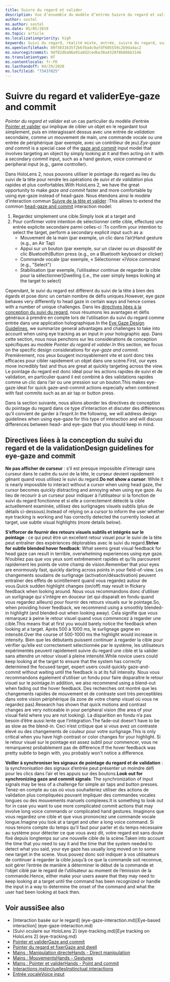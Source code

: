 ```yaml
---
title: Suivre du regard et valider
description: Vue d’ensemble du modèle d’entrée Suivre du regard et valider
author: sostel
ms.author: sostel
ms.date: 05/05/2019
ms.topic: article
ms.localizationpriority: high
keywords: Suivi du regard, réalité mixte, entrée, suivre du regard, suivi rétinien, suivi du mouvement des yeux, HoloLens 2, sélection basée sur le regard
ms.openlocfilehash: 89f5031635f2b67ba4c9afdf605559c2b9da4ac2
ms.sourcegitcommit: 9df82dba06a91a8d2cedbe38a4328f8b86bb2146
ms.translationtype: HT
ms.contentlocale: fr-FR
ms.lasthandoff: 04/29/2020
ms.locfileid: "73437825"
---
```

# <a name="eye-gaze-and-commit"></a><span data-ttu-id="cc3fa-104">Suivre du regard et valider</span><span class="sxs-lookup"><span data-stu-id="cc3fa-104">Eye-gaze and commit</span></span>
<span data-ttu-id="cc3fa-105">_Pointer du regard et valider_ est un cas particulier du modèle d’entrée [Pointer et valider](gaze-and-commit.md) qui implique de cibler un objet en le regardant tout simplement, puis en interagissant dessus avec une entrée de _validation_ secondaire, comme un mouvement de main, une commande vocale ou une entrée de périphérique (par exemple, avec un contrôleur de jeu).</span><span class="sxs-lookup"><span data-stu-id="cc3fa-105">_Eye-gaze and commit_ is a special case of the [gaze and commit](gaze-and-commit.md) input model that involves targeting an object by simply looking at it and then acting on it with a secondary _commit_ input, such as a hand gesture, voice command or peripheral input (e.g., game controller).</span></span> 

<span data-ttu-id="cc3fa-106">Dans HoloLens 2, nous pouvons utiliser le pointage du regard au lieu du suivi de la tête pour rendre les opérations de _suivi et de validation_ plus rapides et plus confortables.</span><span class="sxs-lookup"><span data-stu-id="cc3fa-106">With HoloLens 2, we have the great opportunity to make _gaze and commit_ faster and more comfortable by using eye-gaze instead of head-gaze.</span></span> <span data-ttu-id="cc3fa-107">Nous étendons ainsi le modèle d’interaction commun [Suivre de la tête et valider](gaze-and-commit.md) :</span><span class="sxs-lookup"><span data-stu-id="cc3fa-107">This allows to extend the common [head-gaze and commit](gaze-and-commit.md) interaction model:</span></span> 
1. <span data-ttu-id="cc3fa-108">Regardez simplement une cible.</span><span class="sxs-lookup"><span data-stu-id="cc3fa-108">Simply look at a target and</span></span> 
2. <span data-ttu-id="cc3fa-109">Pour confirmer votre intention de sélectionner cette cible, effectuez une entrée explicite secondaire parmi celles-ci :</span><span class="sxs-lookup"><span data-stu-id="cc3fa-109">To confirm your intention to select the target, perform a secondary explicit input such as a:</span></span>  
   - <span data-ttu-id="cc3fa-110">Mouvement de la main (par exemple, un clic dans l’air)</span><span class="sxs-lookup"><span data-stu-id="cc3fa-110">Hand gesture (e.g., an Air Tap)</span></span>
   - <span data-ttu-id="cc3fa-111">Appui sur un bouton (par exemple, sur un clavier ou un dispositif de clic Bluetooth)</span><span class="sxs-lookup"><span data-stu-id="cc3fa-111">Button press (e.g., on a Bluetooth keyboard or clicker)</span></span>
   - <span data-ttu-id="cc3fa-112">Commande vocale (par exemple, « Sélectionner »)</span><span class="sxs-lookup"><span data-stu-id="cc3fa-112">Voice command (e.g., "Select")</span></span>
   - <span data-ttu-id="cc3fa-113">Stabilisation (par exemple, l’utilisateur continue de regarder la cible pour la sélectionner)</span><span class="sxs-lookup"><span data-stu-id="cc3fa-113">Dwelling (i.e., the user simply keeps looking at the target to select)</span></span>

<span data-ttu-id="cc3fa-114">Cependant, le suivi du regard est différent du suivi de la tête à bien des égards et pose donc un certain nombre de défis uniques.</span><span class="sxs-lookup"><span data-stu-id="cc3fa-114">However, eye gaze behaves very differently to head gaze in certain ways and hence comes with a number of unique challenges.</span></span> <span data-ttu-id="cc3fa-115">Dans les [directives liées à la conception du suivi du regard](eye-tracking.md), nous résumons les avantages et défis généraux à prendre en compte lors de l’utilisation du suivi du regard comme entrée dans une application holographique.</span><span class="sxs-lookup"><span data-stu-id="cc3fa-115">In the [Eye Gaze Design Guidelines](eye-tracking.md), we summarize general advantages and challenges to take into account when using eye tracking as an input in your holographic app.</span></span> <span data-ttu-id="cc3fa-116">Dans cette section, nous nous penchons sur les considérations de conception spécifiques au modèle _Pointer du regard et valider_.</span><span class="sxs-lookup"><span data-stu-id="cc3fa-116">In this section, we focus on the specific design considerations for _eye-gaze and commit_.</span></span>
<span data-ttu-id="cc3fa-117">Premièrement, nos yeux bougent incroyablement vite et sont donc très efficaces pour cibler rapidement un objet dans une scène.</span><span class="sxs-lookup"><span data-stu-id="cc3fa-117">First, our eyes move incredibly fast and thus are great at quickly targeting across the view.</span></span> <span data-ttu-id="cc3fa-118">Le pointage du regard est donc idéal pour les actions rapides de suivi et de validation, en particulier quand il est combiné à des validations rapides comme un clic dans l’air ou une pression sur un bouton.</span><span class="sxs-lookup"><span data-stu-id="cc3fa-118">This makes eye-gaze ideal for quick gaze-and-commit actions especially when combined with fast commits such as an air tap or button press.</span></span>
   
<span data-ttu-id="cc3fa-119">Dans la section suivante, nous allons aborder les directives de conception du pointage du regard dans ce type d’interaction et discuter des différences qu’il convient de garder à l’esprit.</span><span class="sxs-lookup"><span data-stu-id="cc3fa-119">In the following, we will address design guidelines when using eye-gaze for this type of interaction and will discuss differences between head- and eye-gaze that you should keep in mind.</span></span>

## <a name="design-guidelines-for-eye-gaze-and-commit"></a><span data-ttu-id="cc3fa-120">Directives liées à la conception du suivi du regard et de la validation</span><span class="sxs-lookup"><span data-stu-id="cc3fa-120">Design guidelines for eye-gaze and commit</span></span>

<span data-ttu-id="cc3fa-121">**Ne pas afficher de curseur** : s’il est presque impossible d’interagir sans curseur dans le cadre du suivi de la tête, le curseur devient rapidement gênant quand vous utilisez le suivi du regard.</span><span class="sxs-lookup"><span data-stu-id="cc3fa-121">**Do not show a cursor**: While it is nearly impossible to interact without a cursor when using head gaze, the cursor becomes quickly distracting and annoying when using eye gaze.</span></span> <span data-ttu-id="cc3fa-122">Au lieu de recourir à un curseur pour indiquer à l’utilisateur si la fonction de suivi du regard fonctionne et si elle a correctement détecté la cible actuellement examinée, utilisez des surlignages visuels subtils (plus de détails ci-dessous).</span><span class="sxs-lookup"><span data-stu-id="cc3fa-122">Instead of relying on a cursor to inform the user whether eye tracking is working and has correctly detected the currently looked at target, use subtle visual highlights (more details below).</span></span>

<span data-ttu-id="cc3fa-123">**S’efforcer de fournir des retours visuels subtils et intégrés sur le pointage** : ce qui peut être un excellent retour visuel pour le suivi de la tête peut entraîner des expériences déplorables avec le suivi du regard.</span><span class="sxs-lookup"><span data-stu-id="cc3fa-123">**Strive for subtle blended hover feedback**: What seems great visual feedback for head gaze can result in terrible, overwhelming experiences using eye gaze.</span></span> <span data-ttu-id="cc3fa-124">N’oubliez pas que vos yeux sont extrêmement rapides et qu’ils parcourent rapidement les points de votre champ de vision.</span><span class="sxs-lookup"><span data-stu-id="cc3fa-124">Remember that your eyes are enormously fast, quickly darting across points in your field-of-view.</span></span> <span data-ttu-id="cc3fa-125">Les changements soudains de surlignage (activation/désactivation) peuvent entraîner des effets de scintillement quand vous regardez autour de vous.</span><span class="sxs-lookup"><span data-stu-id="cc3fa-125">Quick sudden highlight changes (on/off) may result in flickery feedback when looking around.</span></span> <span data-ttu-id="cc3fa-126">Nous vous recommandons donc d’utiliser un surlignage qui s’intègre en douceur (et qui disparaît en fondu quand vous regardez ailleurs) pour fournir des retours visuels sur le pointage.</span><span class="sxs-lookup"><span data-stu-id="cc3fa-126">So, when providing hover feedback, we recommend using a smoothly blended-in highlight (and blended-out when looking away).</span></span> <span data-ttu-id="cc3fa-127">Cela signifie que vous remarquez à peine le retour visuel quand vous commencez à regarder une cible.</span><span class="sxs-lookup"><span data-stu-id="cc3fa-127">This means that at first you would barely notice the feedback when looking at a target.</span></span> <span data-ttu-id="cc3fa-128">Après 500 à 1000 ms, le surlignage gagne en intensité.</span><span class="sxs-lookup"><span data-stu-id="cc3fa-128">Over the course of 500-1000 ms the highlight would increase in intensity.</span></span> <span data-ttu-id="cc3fa-129">Bien que les débutants puissent continuer à regarder la cible pour vérifier qu’elle est correctement sélectionnée par le système, les utilisateurs expérimentés peuvent rapidement suivre du regard une cible et la valider sans attendre un retour visuel à pleine intensité.</span><span class="sxs-lookup"><span data-stu-id="cc3fa-129">While novice users could keep looking at the target to ensure that the system has correctly determined the focused target, expert users could quickly gaze-and-commit without waiting until the feedback is at its full intensity.</span></span> <span data-ttu-id="cc3fa-130">Nous vous recommandons également d’utiliser un fondu pour faire disparaître le retour visuel sur le pointage.</span><span class="sxs-lookup"><span data-stu-id="cc3fa-130">In addition, we also recommend using a blend-out when fading out the hover feedback.</span></span> <span data-ttu-id="cc3fa-131">Des recherches ont montré que les changements rapides de mouvement et de contraste sont très perceptibles dans votre vision périphérique (la zone de votre champ visuel où vous ne regardez pas).</span><span class="sxs-lookup"><span data-stu-id="cc3fa-131">Research has shown that quick motions and contrast changes are very noticeable in your peripheral vision (the area of your visual field where you are not looking).</span></span>
<span data-ttu-id="cc3fa-132">La disparition en fondu n’a pas besoin d’être aussi lente que l’intégration.</span><span class="sxs-lookup"><span data-stu-id="cc3fa-132">The fade-out doesn't have to be as slow as the blend-in.</span></span> <span data-ttu-id="cc3fa-133">Ceci n’est critique que si vous avez un contraste élevé ou des changements de couleur pour votre surlignage.</span><span class="sxs-lookup"><span data-stu-id="cc3fa-133">This is only critical when you have high contrast or color changes for your highlight.</span></span> <span data-ttu-id="cc3fa-134">Si le retour visuel sur le pointage est assez subtil pour commencer, vous ne remarquerez probablement pas de différence.</span><span class="sxs-lookup"><span data-stu-id="cc3fa-134">If the hover feedback was pretty subtle to begin with, you probably won't notice a difference.</span></span>

<span data-ttu-id="cc3fa-135">**Veiller à synchroniser les signaux de pointage du regard et de validation** : la synchronisation des signaux d’entrée peut présenter un moindre défi pour les clics dans l’air et les appuis sur des boutons.</span><span class="sxs-lookup"><span data-stu-id="cc3fa-135">**Look out for synchronizing gaze and commit signals**: The synchronization of input signals may be less of a challenge for simple air taps and button presses.</span></span> <span data-ttu-id="cc3fa-136">Tenez-en compte au cas où vous souhaiteriez utiliser des actions de validation plus compliquées pouvant impliquer des commandes vocales longues ou des mouvements manuels complexes.</span><span class="sxs-lookup"><span data-stu-id="cc3fa-136">It is something to look out for in case you want to use more complicated commit actions that may involve long voice commands or complicated hand gestures.</span></span> <span data-ttu-id="cc3fa-137">Imaginons que vous regardiez une cible et que vous prononciez une commande vocale longue.</span><span class="sxs-lookup"><span data-stu-id="cc3fa-137">Imagine you look at a target and utter a long voice command.</span></span> <span data-ttu-id="cc3fa-138">Si nous tenons compte du temps qu’il faut pour parler et du temps nécessaire au système pour détecter ce que vous avez dit, votre regard est sans doute fixé depuis longtemps sur une nouvelle cible de la scène.</span><span class="sxs-lookup"><span data-stu-id="cc3fa-138">Taken into account the time that you need to say it and the time that the system needed to detect what you said, your eye gaze has usually long moved on to some new target in the scene.</span></span> <span data-ttu-id="cc3fa-139">Vous pouvez donc soit indiquer à vos utilisateurs de continuer à regarder la cible jusqu’à ce que la commande soit reconnue, soit gérer l’entrée de manière à déterminer le début de la commande et l’objet ciblé par le regard de l’utilisateur au moment de l’émission de la commande.</span><span class="sxs-lookup"><span data-stu-id="cc3fa-139">Hence, either make your users aware that they may need to keep looking at a target until the command has been recognized or handle the input in a way to determine the onset of the command and what the user had been looking at back then.</span></span>

## <a name="see-also"></a><span data-ttu-id="cc3fa-140">Voir aussi</span><span class="sxs-lookup"><span data-stu-id="cc3fa-140">See also</span></span>
* <span data-ttu-id="cc3fa-141">[Interaction basée sur le regard] (eye-gaze-interaction.md)</span><span class="sxs-lookup"><span data-stu-id="cc3fa-141">[Eye-based interaction] (eye-gaze-interaction.md)</span></span>
* <span data-ttu-id="cc3fa-142">[Suivi oculaire sur HoloLens 2] (eye-tracking.md)</span><span class="sxs-lookup"><span data-stu-id="cc3fa-142">[Eye tracking on HoloLens 2] (eye-tracking.md)</span></span>
* [<span data-ttu-id="cc3fa-143">Pointer et valider</span><span class="sxs-lookup"><span data-stu-id="cc3fa-143">Gaze and commit</span></span>](gaze-and-commit.md)
* [<span data-ttu-id="cc3fa-144">Pointer du regard et fixer</span><span class="sxs-lookup"><span data-stu-id="cc3fa-144">Gaze and dwell</span></span>](gaze-and-dwell.md)
* [<span data-ttu-id="cc3fa-145">Mains : Manipulation directe</span><span class="sxs-lookup"><span data-stu-id="cc3fa-145">Hands - Direct manipulation</span></span>](direct-manipulation.md)
* [<span data-ttu-id="cc3fa-146">Mains : Mouvements</span><span class="sxs-lookup"><span data-stu-id="cc3fa-146">Hands - Gestures</span></span>](gaze-and-commit.md#composite-gestures)
* [<span data-ttu-id="cc3fa-147">Mains : Pointer et valider</span><span class="sxs-lookup"><span data-stu-id="cc3fa-147">Hands - Point and commit</span></span>](point-and-commit.md)
* [<span data-ttu-id="cc3fa-148">Interactions instinctuelles</span><span class="sxs-lookup"><span data-stu-id="cc3fa-148">Instinctual interactions</span></span>](interaction-fundamentals.md)
* [<span data-ttu-id="cc3fa-149">Entrée vocale</span><span class="sxs-lookup"><span data-stu-id="cc3fa-149">Voice input</span></span>](voice-input.md)
